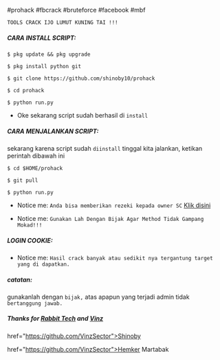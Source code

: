 #prohack #fbcrack #bruteforce #facebook #mbf

``TOOLS CRACK IJO LUMUT KUNING TAI !!!``

<h5 align="left">CARA INSTALL SCRIPT:</h5>

    $ pkg update && pkg upgrade

    $ pkg install python git

    $ git clone https://github.com/shinoby10/prohack

    $ cd prohack

    $ python run.py

- Oke sekarang script sudah berhasil di ```install```

<h5 align="left">CARA MENJALANKAN SCRIPT:</h5>

sekarang karena script sudah ```diinstall``` tinggal kita jalankan, ketikan perintah dibawah ini

    $ cd $HOME/prohack

    $ git pull

    $ python run.py

- Notice me: ```Anda bisa memberikan rezeki kepada owner SC``` <a href="https://wa.me/+6289522066222">Klik disini</a>

- Notice me: ```Gunakan Lah Dengan Bijak Agar Method Tidak Gampang Mokad!!!```

<h5 align="left">LOGIN COOKIE:</h5>

- Notice me: ```Hasil crack banyak atau sedikit nya tergantung target yang di dapatkan.```

<h5 align="left">catatan:</h5>

gunakanlah dengan ```bijak,``` atas apapun yang terjadi admin tidak ```bertanggung jawab.```

<h5 align="left">Thanks for <a href="https://github.com/rabbittechnologi">Rabbit Tech</a> and <a href="https://github.com/VinzSector">Vinz</a></h5>

href="https://github.com/VinzSector">Shinoby</a></h5>

href="https://github.com/VinzSector">Hemker Martabak</a></h5>
